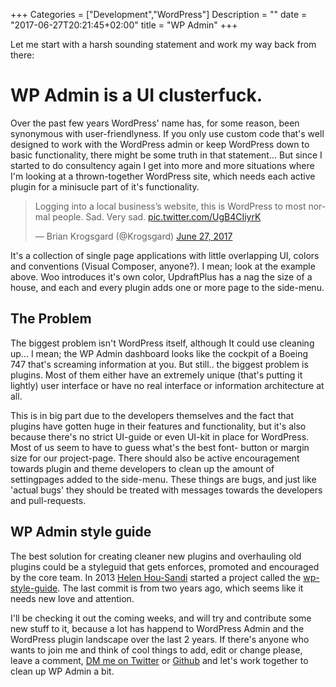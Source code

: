 +++
Categories = ["Development","WordPress"]
Description = ""
date = "2017-06-27T20:21:45+02:00"
title = "WP Admin"
+++

Let me start with a harsh sounding statement and work my way back from there:

# WP Admin is a UI clusterfuck.

Over the past few years WordPress' name has, for some reason, been synonymous with user-friendlyness. If you only use custom code that's well designed to work with the WordPress admin or keep WordPress down to basic functionality, there might be some truth in that statement... But since I started to do consultency again I get into more and more situations where I'm looking at a thrown-together WordPress site, which needs each active plugin for a minisucle part of it's functionality. 

<blockquote class="twitter-tweet" data-lang="en"><p lang="en" dir="ltr">Logging into a local business’s website, this is WordPress to most normal people. Sad. Very sad. <a href="https://t.co/UgB4CIiyrK">pic.twitter.com/UgB4CIiyrK</a></p>&mdash; Brian Krogsgard (@Krogsgard) <a href="https://twitter.com/Krogsgard/status/879712712531619840">June 27, 2017</a></blockquote>
<script async src="//platform.twitter.com/widgets.js" charset="utf-8"></script>

It's a collection of single page applications with little overlapping UI, colors and conventions (Visual Composer, anyone?). I mean; look at the example above. Woo introduces it's own color, UpdraftPlus has a nag the size of a house, and each and every plugin adds one or more page to the side-menu. 
<br/>

## The Problem

The biggest problem isn't WordPress itself, although It could use cleaning up... I mean; the WP Admin dashboard looks like the cockpit of a Boeing 747 that's screaming information at you. But still.. the biggest problem is plugins. Most of them either have an extremely unique (that's putting it lightly) user interface or have no real interface or information architecture at all.

This is in big part due to the developers themselves and the fact that plugins have gotten huge in their features and functionality, but it's also because there's no strict UI-guide or even UI-kit in place for WordPress. Most of us seem to have to guess what's the best font- button or margin size for our project-page. There should also be active encouragement towards plugin and theme developers to clean up the amount of settingpages added to the side-menu. These things are bugs, and just like 'actual bugs' they should be treated with messages towards the developers and pull-requests.
<br/>

## WP Admin style guide

The best solution for creating cleaner new plugins and overhauling old plugins could be a styleguid that gets enforces, promoted and encouraged by the core team. In 2013 [Helen Hou-Sandi](https://github.com/helen) started a project called the [wp-style-guide](https://github.com/helen/wp-style-guide). The last commit is from two years ago, which seems like it needs new love and attention. 

I'll be checking it out the coming weeks, and will try and contribute some new stuff to it, because a lot has happend to WordPress Admin and the WordPress plugin landscape over the last 2 years. If there's anyone who wants to join me and think of cool things to add, edit or change please, leave a comment, [DM me on Twitter](https://twitter.com/LucP) or [Github](https://github.com/lucprincen) and let's work together to clean up WP Admin a bit.